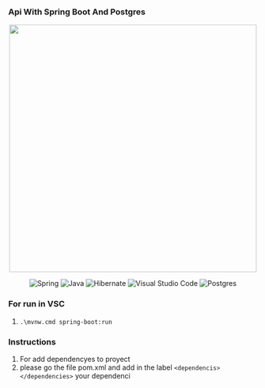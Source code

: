 
### Api With Spring Boot And Postgres 
<p align = "center">
<img width = "500" heigth = "500" src="https://kbase.com.br/novo/wp-content/uploads/2020/09/BANNER-BLOG-5.png"> 
</p>

<div align = "center">
  
![Spring](https://img.shields.io/badge/spring-%236DB33F.svg?style=for-the-badge&logo=spring&logoColor=white) 
![Java](https://img.shields.io/badge/java-%23ED8B00.svg?style=for-the-badge&logo=openjdk&logoColor=white) 
![Hibernate](https://img.shields.io/badge/Hibernate-59666C?style=for-the-badge&logo=Hibernate&logoColor=white) 
![Visual Studio Code](https://img.shields.io/badge/Visual%20Studio%20Code-0078d7.svg?style=for-the-badge&logo=visual-studio-code&logoColor=white) 
![Postgres](https://img.shields.io/badge/postgres-%23316192.svg?style=for-the-badge&logo=postgresql&logoColor=white)
  
</div>



### For run in VSC
1. ```.\mvnw.cmd spring-boot:run```

### Instructions
1. For add dependencyes to proyect 
2. please go the file pom.xml and add in the label ```<dependencis></dependencies>``` your dependenci
